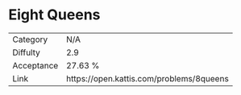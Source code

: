 # Eight Queens

<table>
    <tr>
        <td>Category</td>
        <td>N/A</td>
    </tr>
    <tr>
        <td>Diffulty</td>
        <td>2.9</td>
    </tr>
    <tr>
        <td>Acceptance</td>
        <td>27.63 %</td>
    </tr>
    <tr>
        <td>Link</td>
        <td>https://open.kattis.com/problems/8queens</td>
    </tr>
</table>